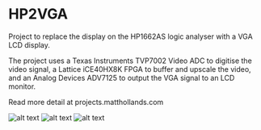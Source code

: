 # HP2VGA

Project to replace the display on the HP1662AS logic analyser with a VGA LCD display. 

The project uses a Texas Instruments TVP7002 Video ADC to digitise the video signal, a Lattice iCE40HX8K FPGA to buffer and upscale the video, and an Analog Devices ADV7125 to output the VGA signal to an LCD monitor.

Read more detail at projects.matthollands.com

![alt text](https://keepdevelopingprojects.files.wordpress.com/2018/11/unadjustednonraw_thumb_c03.jpg)
![alt text](https://keepdevelopingprojects.files.wordpress.com/2018/07/screenshot-from-2018-07-22-22-49-48.png)
![alt text](https://keepdevelopingprojects.files.wordpress.com/2018/10/img_3031.jpg?w=649&zoom=2)
